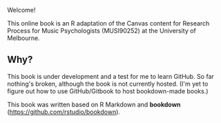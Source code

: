 Welcome! 

This online book is an R adaptation of the Canvas content for Research Process for Music Psychologists (MUSI90252) at the University of Melbourne.

## Why?

This book is under development and a test for me to learn GitHub. So far nothing's broken, although the book is not currently hosted. (I'm yet to figure out how to use GitHub/Gitbook to host bookdown-made books.)

This book was written based on R Markdown and **bookdown** (https://github.com/rstudio/bookdown). 


